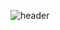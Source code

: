 ![header](https://capsule-render.vercel.app/api?type=Venom&color=gradient&height=300&section=header&text=Yeri's%20GitHub&fontSize=90)
